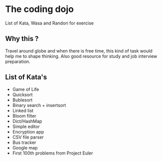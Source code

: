 # The coding dojo

List of Kata, Wasa and Randori for exercise

## Why this ?

Travel around globe and when there is free time, this kind of task would help me to shape thinking.
Also good resource for study and job interview preparation.  

## List of Kata's

 - Game of Life
 - Quicksort
 - Bublesort
 - Binary search + insertsort
 - Linked list
 - Bloom filter
 - Dict/HashMap
 - Simple editor
 - Encryption app 
 - CSV file parser
 - Bus tracker
 - Google map
 - First 100th problems from Project Euler
